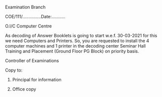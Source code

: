 Examination Branch

COE/111/...............Date:...........

O.I/C Computer Centre

As decoding of Answer Booklets is going to start w.e.f. 30-03-2021 for this we need Computers and Printers. So, you are requested to install the 4 computer machines and 1 printer in the decoding center Seminar Hall Training and Placement (Ground Floor PG Block) on priority basis.


Controller of Examinations


Copy to:

1.	Principal for information

2.	Office copy
